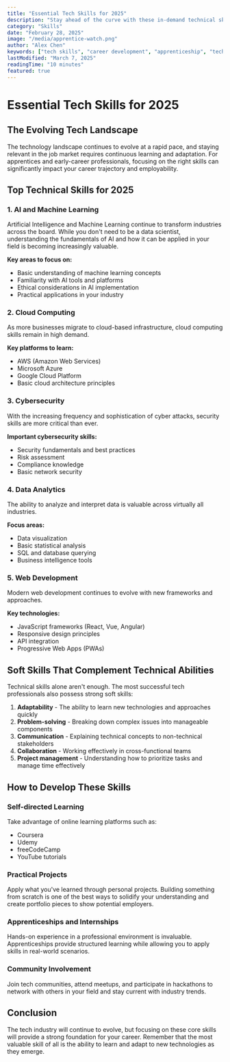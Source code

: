 ```yaml
---
title: "Essential Tech Skills for 2025"
description: "Stay ahead of the curve with these in-demand technical skills that employers are looking for."
category: "Skills"
date: "February 28, 2025"
image: "/media/apprentice-watch.png"
author: "Alex Chen"
keywords: ["tech skills", "career development", "apprenticeship", "technology", "employability"]
lastModified: "March 7, 2025"
readingTime: "10 minutes"
featured: true
---
```


# Essential Tech Skills for 2025

## The Evolving Tech Landscape

The technology landscape continues to evolve at a rapid pace, and staying relevant in the job market requires continuous learning and adaptation. For apprentices and early-career professionals, focusing on the right skills can significantly impact your career trajectory and employability.

## Top Technical Skills for 2025

### 1. AI and Machine Learning

Artificial Intelligence and Machine Learning continue to transform industries across the board. While you don't need to be a data scientist, understanding the fundamentals of AI and how it can be applied in your field is becoming increasingly valuable.

**Key areas to focus on:**
- Basic understanding of machine learning concepts
- Familiarity with AI tools and platforms
- Ethical considerations in AI implementation
- Practical applications in your industry

### 2. Cloud Computing

As more businesses migrate to cloud-based infrastructure, cloud computing skills remain in high demand.

**Key platforms to learn:**
- AWS (Amazon Web Services)
- Microsoft Azure
- Google Cloud Platform
- Basic cloud architecture principles

### 3. Cybersecurity

With the increasing frequency and sophistication of cyber attacks, security skills are more critical than ever.

**Important cybersecurity skills:**
- Security fundamentals and best practices
- Risk assessment
- Compliance knowledge
- Basic network security

### 4. Data Analytics

The ability to analyze and interpret data is valuable across virtually all industries.

**Focus areas:**
- Data visualization
- Basic statistical analysis
- SQL and database querying
- Business intelligence tools

### 5. Web Development

Modern web development continues to evolve with new frameworks and approaches.

**Key technologies:**
- JavaScript frameworks (React, Vue, Angular)
- Responsive design principles
- API integration
- Progressive Web Apps (PWAs)

## Soft Skills That Complement Technical Abilities

Technical skills alone aren't enough. The most successful tech professionals also possess strong soft skills:

1. **Adaptability** - The ability to learn new technologies and approaches quickly
2. **Problem-solving** - Breaking down complex issues into manageable components
3. **Communication** - Explaining technical concepts to non-technical stakeholders
4. **Collaboration** - Working effectively in cross-functional teams
5. **Project management** - Understanding how to prioritize tasks and manage time effectively

## How to Develop These Skills

### Self-directed Learning

Take advantage of online learning platforms such as:
- Coursera
- Udemy
- freeCodeCamp
- YouTube tutorials

### Practical Projects

Apply what you've learned through personal projects. Building something from scratch is one of the best ways to solidify your understanding and create portfolio pieces to show potential employers.

### Apprenticeships and Internships

Hands-on experience in a professional environment is invaluable. Apprenticeships provide structured learning while allowing you to apply skills in real-world scenarios.

### Community Involvement

Join tech communities, attend meetups, and participate in hackathons to network with others in your field and stay current with industry trends.

## Conclusion

The tech industry will continue to evolve, but focusing on these core skills will provide a strong foundation for your career. Remember that the most valuable skill of all is the ability to learn and adapt to new technologies as they emerge.

